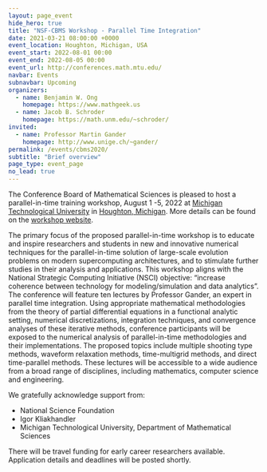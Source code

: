 ```yaml
---
layout: page_event
hide_hero: true
title: "NSF-CBMS Workshop - Parallel Time Integration"
date: 2021-03-21 08:00:00 +0000
event_location: Houghton, Michigan, USA
event_start: 2022-08-01 00:00
event_end: 2022-08-05 00:00
event_url: http://conferences.math.mtu.edu/
navbar: Events
subnavbar: Upcoming
organizers:
  - name: Benjamin W. Ong
    homepage: https://www.mathgeek.us
  - name: Jacob B. Schroder
    homepage: https://math.unm.edu/~schroder/
invited:
  - name: Professor Martin Gander
    homepage: http://www.unige.ch/~gander/
permalink: /events/cbms2020/
subtitle: "Brief overview"
page_type: event_page
no_lead: true
---
```


The Conference Board of Mathematical Sciences is pleased to host a
parallel-in-time training workshop, August 1 -5, 2022 at
[Michigan Technological University](https://www.mtu.edu/) in [Houghton, Michigan](https://www.google.com/maps/place/Houghton,+MI+49931/@37.0561046,-101.0129579,4.43z).  More details can be found on the [workshop website](http://conferences.math.mtu.edu).


The primary focus of the proposed parallel-in-time workshop is to
educate and inspire researchers and students in new and innovative
numerical techniques for the parallel-in-time solution of large-scale
evolution problems on modern supercomputing architectures, and to
stimulate further studies in their analysis and applications. This
workshop aligns with the National Strategic Computing Initiative
(NSCI) objective: “increase coherence between technology for
modeling/simulation and data analytics”.  The conference will feature
ten lectures by Professor Gander, an expert in parallel time
integration. Using appropriate mathematical methodologies from the
theory of partial differential equations in a functional analytic
setting, numerical discretizations, integration techniques, and
convergence analyses of these iterative methods, conference
participants will be exposed to the numerical analysis of
parallel-in-time methodologies and their implementations. The proposed
topics include multiple shooting type methods, waveform relaxation
methods, time-multigrid methods, and direct time-parallel
methods. These lectures will be accessible to a wide audience from a
broad range of disciplines, including mathematics, computer science
and engineering.


We gratefully acknowledge support from:
- National Science Foundation
- Igor Kliakhandler
- Michigan Technological University, Department of Mathematical Sciences

There will be travel funding for early career researchers available. Application details and deadlines will be posted shortly.


